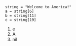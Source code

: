 ```
string = "Welcome to America!"
a = string[6]
b = string[11]
c = string[19]
```

1. e
2. A
3. nil

